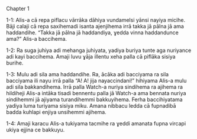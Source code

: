 Chapter 1

1-1: Alis-a cā repa piflacu vārrāka dāhiya vundamelsi yānsi nayiya micihe. Bāji calaji cā repa saxihemadi isanta ajenjihema irrā takka jā pālna jā ama haddandihe. “Takka jā pālna jā haddandiya, ɣedda vinna haddandunce ama?” Alis-a baccihema.

1-2: Ra suga juhiya adi mehanga juhiyata, yadiya buriya tunte aga nuriyance adi kayi baccihema. Amaji luvu ɣāja illentu xeha palla cā piflāka sisiya burihe.

1-3: Mulu adi sila ama haddandihe. Ra, ācāka adi bacciyama ra sila bacciyama ili nayu irrā palla “A! A! jija nayaccindani!” hihiyama Alis-a mulu adi sila bakkandihema. Irrā palla Watch-a nuriya sindihema ra ajihema ra hildiheji Alis-a intāka tisadi bennentu palla jā Watch-a ama bennata nuriya sindihemmi jā ajiyama turandihemmi bakkuyihema. Ferha baccihiyatama yadiya luma turiyama sisiya miku. Amana nibbacu ledda cā fupnadibā badda kuhlapi enjiya unsihemmi ajihema.

1-4: Amaji karacu Alis-a tukiyama tacmihe ra ɣeddi amanata fupna vircapi ukiya ejjina ce bakkuyu.
